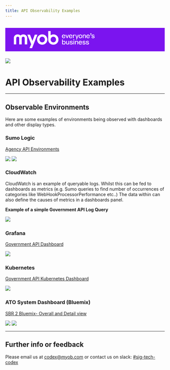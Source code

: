 ```yaml
---
title: API Observability Examples
---
```


![MYOB Banner](../../../assets/images/myob-banner.png)
---


<!-- confluence-page-id: 9312829451 -->
![](../../assets/BANNER.png)

# API Observability Examples

---

## Observable Environments
Here are some examples of environments being observed with dashboards and other display types.
### Sumo Logic

[Agency API Environments](https://service.au.sumologic.com/ui/#/dashboardv2/vPsTdcKGf4Kdm52USlCxpQ4iS4fMIAcxeGfMbkTFgh5G8vqlyvmxTqd543Bd)

![](../../assets/gapisumo.png)
![](../../assets/GAPISumo2.png)

### CloudWatch
CloudWatch is an example of queryable logs. Whilst this can be fed to dashboards as metrics (e.g. Sumo queries to find number of occurrences of categories like WebHookProcessorPerformance etc..) The data within can also define the causes of metrics in a dashboards panel.

**Example of a simple Government API Log Query**

![](../../assets/gapi-cloudwatch.png)

### Grafana

[Government API Dashboard](https://dashboard.svc.europa.jupiter.myob.com/#/workloads?namespace=government-apis)

![](../../assets/GAPIGrafana.png)

### Kubernetes

[Government API Kubernetes Dashboard](https://monitoring.gapi.svc.europa.jupiter.myob.com/d/knnSZB3nk/government-api-dashboard)

![](../../assets/GAPIKubernetes.png)

### ATO System Dashboard (Bluemix)

[SBR 2 Bluemix- Overall and Detail view](https://sbr2.status.ato.gov.au/)

![](../../assets/ATOBluemixOverall.png)
![](../../assets/ATOBluemixDetail.png)

---

## Further info or feedback
Please email us at codex@myob.com or contact us on slack: [#sig-tech-codex](https://myob.slack.com/archives/C02N8ADPGUX)
